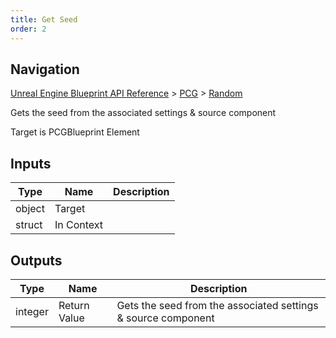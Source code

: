 ```yaml
---
title: Get Seed
order: 2
---
```

## Navigation

[Unreal Engine Blueprint API Reference](https://dev.epicgames.com/documentation/en-us/unreal-engine/BlueprintAPI) > [PCG](https://dev.epicgames.com/documentation/en-us/unreal-engine/BlueprintAPI/PCG) > [Random](https://dev.epicgames.com/documentation/en-us/unreal-engine/BlueprintAPI/PCG/Random)

Gets the seed from the associated settings & source component

Target is PCGBlueprint Element

## Inputs

| Type | Name | Description |
| --- | --- | --- |
| object | Target |  |
| struct | In Context |  |

## Outputs

| Type | Name | Description |
| --- | --- | --- |
| integer | Return Value | Gets the seed from the associated settings & source component |
